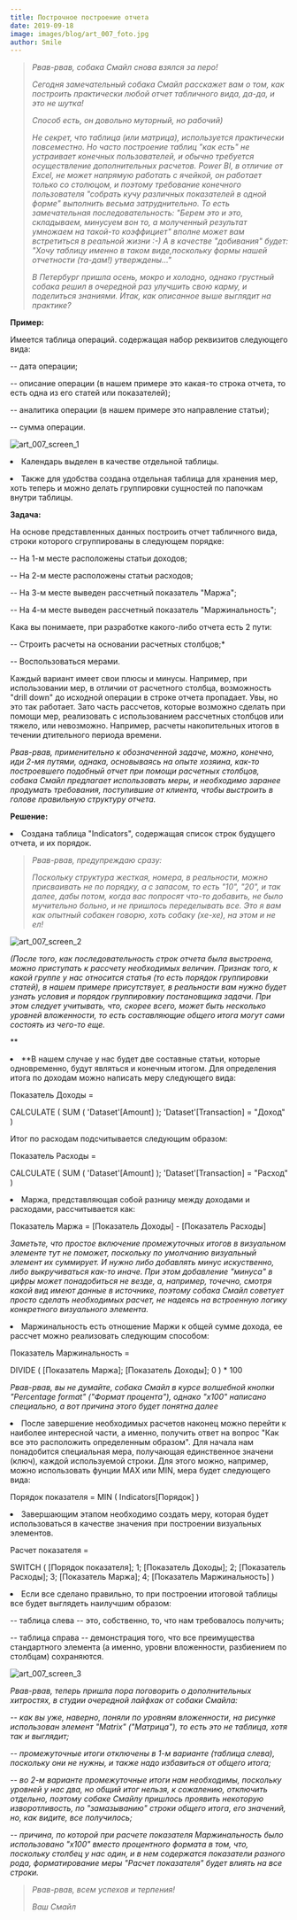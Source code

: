 ```yaml
---
title: Построчное построение отчета
date: 2019-09-18
image: images/blog/art_007_foto.jpg
author: Smile
---
```


> *Рвав-рвав, собака Смайл снова взялся за перо!*
>
> *Сегодня замечательный собака Смайл расскажет вам о том, как построить практически любой отчет табличного вида, да-да, и это не шутка!*
>
> *Способ есть, он довольно муторный, но рабочий)*
>
> *Не секрет, что таблица (или матрица), используется практически повсеместно. Но часто построение таблиц "как есть" не устраивает конечных пользователей, и обычно требуется осуществление дополнительных расчетов. Power BI, в отличие от Excel, не может напрямую работать с ячейкой, он работает только со столюцом, и поэтому требование конечного пользователя "собрать кучу различных показателей в одной форме" выполнить весьма затруднительно. То есть замечательная последовательность: "Берем это и это, складываем, минусуем вон то, а молученный результат умножаем на такой-то коэффициет" вполне может вам встретиться в реальной жизни :-) А в качестве "добивания" будет: "Хочу таблицу именно в таком виде,поскольку формы нашей отчетности (та-дам!) утверждены..."*
>
> *В Петербург пришла осень, мокро и холодно, однако грустный собака решил в очередной раз улучшить свою карму, и поделиться знаниями. Итак, как описанное выше выглядит на практике?* 

**Пример:**

Имеется таблица операций. содержащая набор реквизитов следующего вида: 

-- дата операции;

-- описание операции (в нашем примере это какая-то строка отчета, то есть одна из его статей или показателей);

-- аналитика операции (в нашем примере это направление статьи);

-- сумма операции. 

![art_007_screen_1](https://kkadikin.ru/images/blog/art_007_screen_1.jpg)

**<li>** Календарь выделен в качестве отдельной таблицы.

**<li>** Также для удобства создана отдельная таблица для хранения мер, хоть теперь и можно делать группировки сущностей по папочкам внутри таблицы.


**Задача:**

На основе представленных данных построить отчет табличного вида, строки которого сгруппированы в следующем порядке:

-- На 1-м месте расположены статьи доходов;

-- На 2-м месте расположены статьи расходов;

-- На 3-м месте выведен рассчетный показатель "Маржа";

-- На 4-м месте выведен рассчетный показатель "Маржинальность";

Кака вы понимаете, при разработке какого-либо отчета есть 2 пути:

-- Строить расчеты на основании расчетных столбцов;*

-- Воспользоваться мерами.

Каждый вариант имеет свои плюсы и минусы. Например, при использовании мер, в отличии от расчетного столбца, возможность "drill down" до исходной операции в строке отчета пропадает. Увы, но это так работает. Зато часть рассчетов, которые возможно сделать при помощи мер, реализовать с использованием рассчетных столбцов или тяжело, или невозможно. Например, расчеты накопительных итогов в течении дтительного периода времени. 

*Рвав-рвав, применительно к обозначенной задаче, можно, конечно, иди 2-мя путями, однака, основываясь на опыте хозяина, как-то построевшего подобный отчет при помощи расчетных столбцов, собака Смайл предлагает использовать меры, и необходимо заранее продумать требования, поступившие от клиента, чтобы выстроить в голове правильную структуру отчета.*


**Решение:**

**<li>** Создана таблица "Indicators", содержащая список строк будущего отчета, и их порядок. 

> *Рвав-рвав, предупреждаю сразу:*
>
> *Поскольку структура жесткая, номера, в реальности, можно присваивать не по порядку, а с запасом, то есть "10", "20", и так далее, дабы потом, когда вас попросят что-то добавить, не было мучительно больно, и не пришлось переделывать все. Это я вам как опытный собакен говорю, хоть собаку (хе-хе), на этом и не ел!*

![art_007_screen_2](https://kkadikin.ru/images/blog/art_007_screen_2.jpg)

*(После того, как последовательность строк отчета была выстроена, можно приступать к рассчету необходимых величин. Признак того, к какой группе у нас относится статья (то есть порядок группировки статей), в нашем примере присутствует, в реальности вам нужно будет узнать условия и порядок группировкиу постановщика задачи. При этом следует учитывать, что, скорее всего, может быть несколько уровней вложенности, то есть составляющие общего итога могут сами состоять из чего-то еще.*

**<li>**В нашем случае у нас будет две составные статьи, которые одновременно, будут являться и конечным итогом. Для определения итога по доходам можно написать меру следующего вида:

Показатель Доходы = 

CALCULATE ( SUM ( 'Dataset'[Amount] ); 'Dataset'[Transaction] = "Доход" )

Итог по расходам подсчитывается следующим образом:

Показатель Расходы = 

CALCULATE ( SUM ( 'Dataset'[Amount] ); 'Dataset'[Transaction] = "Расход" )

**<li>** Маржа, представляющая собой разницу между доходами и расходами, рассчитывается как:

Показатель Маржа = [Показатель Доходы] - [Показатель Расходы]

*Заметьте, что простое включение промежуточных итогов в визуальном элементе тут не поможет, поскольку по умолчанию визуальный элемент их суммирует. И нужно либо добавлять минус искуственно, либо выкручиваться как-то иначе. При этом добавление "минуса" в цифры может понадобиться не везде, а, например, точечно, смотря какой вид имеют данные в источнике, поэтому собака Смайл советует просто сделать необходимых расчет, не надеясь на встроенную логику конкретного визуального элемента.*

**<li>** Маржинальность есть отношение Маржи к общей сумме дохода, ее рассчет можно реализовать следующим способом:

Показатель Маржинальность =

DIVIDE ( [Показатель Маржа]; [Показатель Доходы]; 0 ) * 100

*Рвав-рвав, вы не думайте, собака Смайл в курсе волшебной кнопки "Percentage format" ("Формат процента"), однако "х100" написано специально, а вот причина этого будет понятна далее*

**<li>** После завершение необходимых расчетов наконец можно перейти к наиболее интересной части, а именно, получить ответ на вопрос "Как все это расположить определенным образом". Для начала нам понадобится специальная мера, получающая единственное значени (ключ), каждой используемой строки. Для этого можно, например, можно использовать фунции MAX или MIN, мера будет следующего вида:

Порядок показателя = MIN ( Indicators[Порядок] )

**<li>** Завершающим этапом необходимо создать меру, которая будет использоваться в качестве значения при построении визуальных элементов.

Расчет показателя = 

SWITCH ( [Порядок показателя]; 1; [Показатель Доходы]; 2; [Показатель Расходы]; 3; [Показатель Маржа]; 4; [Показатель Маржинальность] )


**<li>** Если все сделано правильно, то при построении итоговой таблицы все будет выглядеть наилучшим образом:

-- таблица слева -- это, собственно, то, что нам требовалось получить;

-- таблица справа -- демонстрация того, что все преимущества стандартного элемента (а именно, уровни вложенности, разбиением по столбцам) сохраняются.

![art_007_screen_3](https://kkadikin.ru/images/blog/art_007_screen_3.jpg)


*Рвав-рвав, теперь пришла пора поговорить о дополнительных хитростях, в студии очередной лайфхак от собаки Смайла:*

*-- как вы уже, наверно, поняли по уровням вложенности, на рисунке использован элемент "Matrix" ("Матрица"), то есть это не таблица, хотя так и выглядит;*

*-- промежуточные итоги отключены в 1-м варианте (таблица слева), поскольку они не нужны, и также надо избавиться от общего итога;*

*-- во 2-м варианте промежуточные итоги нам необходимы, поскольку уровней у нас два, но общий итог нельзя, к сожалению, отключить отдельно, поэтому собаке Смайлу пришлось проявить некоторую изворотливость, по "замазыванию" строки общего итога, его значений, но, как видите, все получилось;*

*-- причина, по которой при расчете показателя Маржинальность было использовано "x100" вместо процентного формата в том, что, поскольку столбец у нас один, и в нем содержатся показатели разного рода, форматирование меры "Расчет показателя" будет влиять на все строки.*

> *Рвав-рвав, всем успехов и терпения!*
>
> *Ваш Смайл*